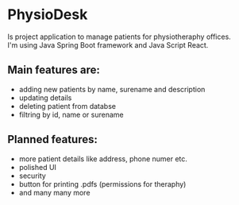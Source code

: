 # PhysioDesk

Is project application to manage patients for physiotheraphy offices.<br>
I'm using Java Spring Boot framework and Java Script React.
<br>

## Main features are:<br>

<ul>
<li>adding new patients by name, surename and description</li>
<li>updating details</li>
<li>deleting patient from databse</li>
<li>filtring by id, name or surename</li>
 </ul>
 
 ## Planned features:
 <ul>
 <li>more patient details like address, phone numer etc.</li>
 <li>polished UI</li>
 <li>security</li>
 <li>button for printing .pdfs (permissions for theraphy)</li>
 <li>and many many more</li>
